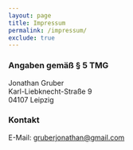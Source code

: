 ```yaml
---
layout: page
title: Impressum
permalink: /impressum/
exclude: true
---
```


### Angaben gemäß § 5 TMG

Jonathan Gruber<br>
Karl-Liebknecht-Straße 9<br>
04107 Leipzig

### Kontakt

E-Mail: [gruberjonathan@gmail.com](gruberjonathan@gmail.com)
